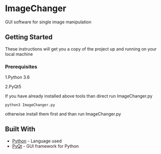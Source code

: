 # ImageChanger
GUI software for single image manipulation
  
## Getting Started
These instructions will get you a copy of the project up and running on your local machine

### Prerequisites
1.Python 3.6 

2.PyQt5 

If you have already installed above tools than direct run ImageChanger.py
```
python3 ImageChanger.py
```
otherwise install them first and than run ImageChanger.py

## Built With

* [Python](https://docs.python.org/3/) - Language used
* [PyQt](http://pyqt.sourceforge.net/Docs/PyQt5/) - GUI framework for Python




